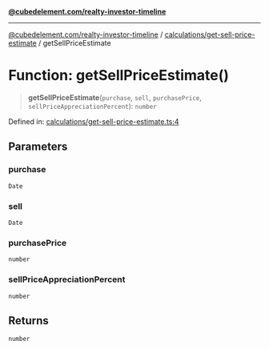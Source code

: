 [**@cubedelement.com/realty-investor-timeline**](../../../index.md)

---

[@cubedelement.com/realty-investor-timeline](../../../modules.md) / [calculations/get-sell-price-estimate](../index.md) / getSellPriceEstimate

# Function: getSellPriceEstimate()

> **getSellPriceEstimate**(`purchase`, `sell`, `purchasePrice`, `sellPriceAppreciationPercent`): `number`

Defined in: [calculations/get-sell-price-estimate.ts:4](https://github.com/kvernon/realty-investor-timeline/blob/806c805529d356deb12c125749ddea89a26850dd/src/calculations/get-sell-price-estimate.ts#L4)

## Parameters

### purchase

`Date`

### sell

`Date`

### purchasePrice

`number`

### sellPriceAppreciationPercent

`number`

## Returns

`number`
